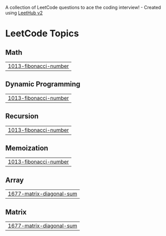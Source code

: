 A collection of LeetCode questions to ace the coding interview! - Created using [LeetHub v2](https://github.com/arunbhardwaj/LeetHub-2.0)
<!---LeetCode Topics Start-->
# LeetCode Topics
## Math
|  |
| ------- |
| [1013-fibonacci-number](https://github.com/Manoj-1022/leetcode/tree/master/1013-fibonacci-number) |
## Dynamic Programming
|  |
| ------- |
| [1013-fibonacci-number](https://github.com/Manoj-1022/leetcode/tree/master/1013-fibonacci-number) |
## Recursion
|  |
| ------- |
| [1013-fibonacci-number](https://github.com/Manoj-1022/leetcode/tree/master/1013-fibonacci-number) |
## Memoization
|  |
| ------- |
| [1013-fibonacci-number](https://github.com/Manoj-1022/leetcode/tree/master/1013-fibonacci-number) |
## Array
|  |
| ------- |
| [1677-matrix-diagonal-sum](https://github.com/Manoj-1022/leetcode/tree/master/1677-matrix-diagonal-sum) |
## Matrix
|  |
| ------- |
| [1677-matrix-diagonal-sum](https://github.com/Manoj-1022/leetcode/tree/master/1677-matrix-diagonal-sum) |
<!---LeetCode Topics End-->